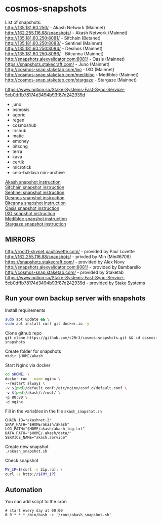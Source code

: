 # cosmos-snapshots  
List of snapshots:   
http://135.181.60.250/      - Akash Network (Mainnet)  
http://162.255.116.68/snapshots/ - Akash Network (Mainnet)  
http://135.181.60.250:8081/ - Sifchain (Betanet)  
http://135.181.60.250:8083/ - Sentinel (Mainnet)  
http://135.181.60.250:8084/ - Desmos (Mainnet)  
http://135.181.60.250:8086/ - Bitcanna (Mainnet)  
http://snapshots.alexvalidator.com:8081/  - Oasis (Mainnet)  
https://snapshots.stakecraft.com/ - Juno (Mainnet)  
http://cosmos-snap.staketab.com/ixo - IXO (Mainnet)  
http://cosmos-snap.staketab.com/medibloc - Medibloc (Mainnet)  
http://cosmos-snap.staketab.com/stargaze - Stargaze (Mainnet)  

https://www.notion.so/Stake-Systems-Fast-Sync-Service-5cb0dffb78174d3494b93f87d242939d
- juno
- osmosis
- agoric
- regen
- cosmoshub
- irishub
- matic
- emoney
- bitsong
- terra
- kava
- certik
- microtick
- celo-baklava non-archive

[Akash snapshot instruction](https://github.com/c29r3/cosmos-snapshots/blob/main/Akash.md)  
[Sifchain snapshot instruction](https://github.com/c29r3/cosmos-snapshots/blob/main/Sifchain.md)  
[Sentinel snapshot instruction](https://github.com/c29r3/cosmos-snapshots/blob/main/Sentinel.md)  
[Desmos snapshot instruction](https://github.com/c29r3/cosmos-snapshots/blob/main/Desmos.md)  
[Bitcanna snapshot instruction](https://github.com/c29r3/cosmos-snapshots/blob/main/Bitcanna.md)  
[Oasis snapshot instruction](https://github.com/Bambarello/cosmos-snapshots/blob/main/Oasis.md)  
[IXO snapshot instruction](https://github.com/staketab/nginx-cosmos-snap/blob/main/ixo.md)  
[Medibloc snapshot instruction](https://github.com/staketab/nginx-cosmos-snap/blob/main/medibloc.md)  
[Stargaze snapshot instruction](https://github.com/staketab/nginx-cosmos-snap/blob/main/stargaze.md)  


## MIRRORS  
http://rpc01-skynet.paullovette.com/ - provided by Paul Lovette  
http://162.255.116.68/snapshots/ - privded by Min (Min#6706)  
https://snapshots.stakecraft.com/    - provided by Alex Novy  
http://snapshots.alexvalidator.com:8081/  - provided by Bambarello  
http://cosmos-snap.staketab.com/  - provided by Staketab  
https://www.notion.so/Stake-Systems-Fast-Sync-Service-5cb0dffb78174d3494b93f87d242939d - provided by Stake Systems  


## Run your own backup server with snapshots  
Install requirements  
```bash
sudo apt update && \
sudo apt install curl git docker.io -y
```

Clone github repo  
`git clone https://github.com/c29r3/cosmos-snapshots.git && cd cosmos-snapshots`  

Create folder for snapshots  
`mkdir $HOME/akash`

Start Nginx via docker  
```bash
cd $HOME; \
docker run --name nginx \
--restart always \
-v $(pwd)/default.conf:/etc/nginx/conf.d/default.conf \
-v $(pwd)/akash/:/root/ \
-p 80:80 \
-d nginx
```

Fill in the variables in the file `akash_snapshot.sh`  
```
CHAIN_ID="akashnet-2"
SNAP_PATH="$HOME/akash/akash"
LOG_PATH="$HOME/akash/akash_log.txt"
DATA_PATH="$HOME/.akash/data/"
SERVICE_NAME="akash.service"
```
Create new snapshot  
`./akash_snapshot.sh`  

Check snapshot  
```bash
MY_IP=$(curl -s 2ip.ru); \
curl -s http://${MY_IP}
```

## Automation  
You can add script to the cron  
```cron
# start every day at 00:00
0 0 * * * /bin/bash -c '/root/akash_snapshot.sh'
```
